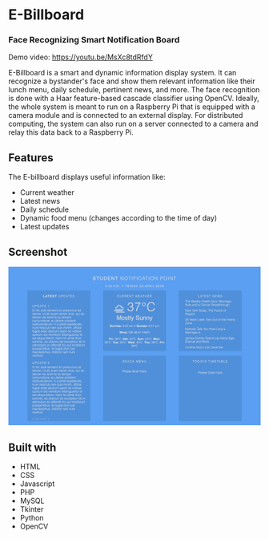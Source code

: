 # E-Billboard

### Face Recognizing Smart Notification Board

Demo video: https://youtu.be/MsXc8tdRfdY

E-Billboard is a smart and dynamic information display system. It can recognize a bystander's face and show them relevant information like their lunch menu, daily schedule, pertinent news, and more. The face recognition is done with a Haar feature-based cascade classifier using OpenCV. Ideally, the whole system is meant to run on a Raspberry Pi that is equipped with a camera module and is connected to an external display. For distributed computing, the system can also run on a server connected to a camera and relay this data back to a Raspberry Pi.

## Features

The E-billboard displays useful information like:
* Current weather
* Latest news
* Daily schedule
* Dynamic food menu (changes according to the time of day)
* Latest updates

## Screenshot

![](./screenshot.jpg)

## Built with

* HTML
* CSS
* Javascript
* PHP
* MySQL
* Tkinter
* Python
* OpenCV
